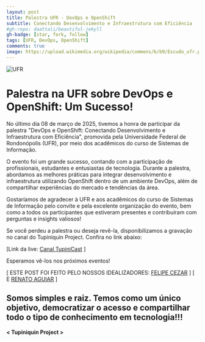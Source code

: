 ```yaml
---
layout: post
title: Palestra UFR - DevOps e OpenShift
subtitle: Conectando Desenvolvimento e Infraestrutura com Eficiência
#gh-repo: daattali/beautiful-jekyll
gh-badge: [star, fork, follow]
tags: [UFR, DevOps, OpenShift]
comments: true
image: https://upload.wikimedia.org/wikipedia/commons/b/b9/Escudo_ufr.png
---
```


![UFR](https://upload.wikimedia.org/wikipedia/commons/b/b9/Escudo_ufr.png)

# Palestra na UFR sobre DevOps e OpenShift: Um Sucesso!

No último dia 08 de março de 2025, tivemos a honra de participar da palestra "DevOps e OpenShift: Conectando Desenvolvimento e Infraestrutura com Eficiência", promovida pela Universidade Federal de Rondonópolis (UFR), por meio dos acadêmicos do curso de Sistemas de Informação.

O evento foi um grande sucesso, contando com a participação de profissionais, estudantes e entusiastas de tecnologia. Durante a palestra, abordamos as melhores práticas para integrar desenvolvimento e infraestrutura utilizando OpenShift dentro de um ambiente DevOps, além de compartilhar experiências do mercado e tendências da área.

Gostaríamos de agradecer à UFR e aos acadêmicos do curso de Sistemas de Informação pelo convite e pela excelente organização do evento, bem como a todos os participantes que estiveram presentes e contribuíram com perguntas e insights valiosos!

Se você perdeu a palestra ou deseja revê-la, disponibilizamos a gravação no canal do Tupiniquin Project. Confira no link abaixo:

[Link da live: [Canal TupiniCast](https://www.youtube.com/live/rPyhBWma7Do?si=2jSIm-5TMq0cORE1) ]

Esperamos vê-los nos próximos eventos!


[ ESTE POST FOI FEITO PELO NOSSOS IDEALIZADORES: [FELIPE CEZAR](https://www.linkedin.com/in/felipe-cezar-689809239) ] 
[ E [RENATO AGUIAR](linkedin.com/in/renatoaguiar88) ]

## Somos simples e raiz. Temos como um único objetivo, democratizar o acesso e compartilhar todo o tipo de conhecimento em tecnologia!!!

**< Tupiniquin Project >**
